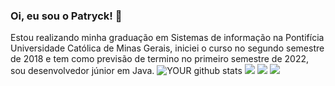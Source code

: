 ### Oi, eu sou o Patryck! 👋 

Estou realizando minha graduação em Sistemas de informação na Pontifícia Universidade Católica de Minas Gerais, iniciei o curso no segundo semestre de 2018 e tem como previsão de termino no primeiro semestre de 2022, sou desenvolvedor júnior em Java. 
![YOUR github stats](https://github-readme-stats.vercel.app/api?username=PatryckKenny) 
[<img src="https://img.shields.io/badge/linkedin-%230077B5.svg?&style=for-the-badge&logo=linkedin&logoColor=white" />](https://www.linkedin.com/in/patryck-kenny-pereira-de-paiva-317626184/) [<img src = "https://img.shields.io/badge/instagram-%23E4405F.svg?&style=for-the-badge&logo=instagram&logoColor=white">](https://www.instagram.com/patryckkenny/) [<img src = "https://img.shields.io/badge/facebook-%231877F2.svg?&style=for-the-badge&logo=facebook&logoColor=white">](https://www.facebook.com/patrycck)
